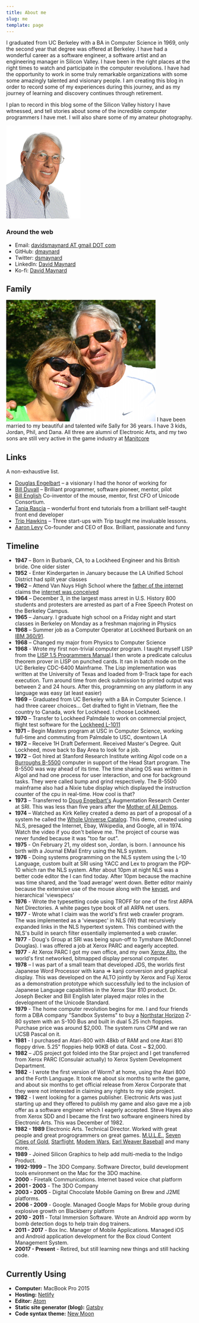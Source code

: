 ```yaml
---
title: About me
slug: me
template: page
---
```


I graduated from UC Berkeley with a BA in Computer Science in 1969, only the second year that degree was offered at Berkeley.
 I have had a wonderful career as a software engineer, a software artist  and an engineering manager in Silicon Valley.  I have been in the right places at the right times to watch and participate in the computer revolutions. I have had the opportunity to work in some truly remarkable organizations with some some amazingly talented and visionary people.  I am creating this blog in order to record some of my experiences during this journey, and as my journey of learning and discovery continues through retirement.


I plan to record in this blog some of the Silicon Valley history I have witnessed, and tell stories about some of the incredible computer programmers I have met. I will also share some of my amateur photography.

![Me](../images/dsmheadshot200x250.png)

### Around the web

- Email: [davidsmaynard AT gmail DOT com](mailto:davidsmaynard@gmail.com)
- GitHub: [dmaynard](https://github.com/dmaynard)
- Twitter: [dsmaynard](https://twitter.com/dsmaynard)
- LinkedIn: [David Maynard](https://linkedin.com/in/davidsmaynard)
- Ko-fi: [David Maynard](https://ko-fi.com/davidsmaynard0797)

## Family
![Sally and I](../images/Maynards.jpg)
I have been married to my beautiful and talented wife Sally for 36 years.
I have 3 kids, Jordan, Phil, and Dana.  All three are alumni of Electronic Arts, and my two sons are still very active in the game industry at [Manitcore](https://www.manticoregames.com/)
## Links

A non-exhaustive list.

- [Douglas Engelbart](http://dougengelbart.org/) – a visionary I had the honor of working for
- [Bill Duvall](https://www.youtube.com/watch?v=MKwQ2jFETaQ) – Brilliant programmer, software pioneer, mentor, pilot
- [Bill English](https://en.wikipedia.org/wiki/Bill_English_(computer_engineer)) Co-inventor of the mouse, mentor, first CFO of Unicode Consortium.
- [Tania Rascia](http://taniarascia.com/) – wonderful front end tutorials from a brilliant self-taught front end developer
- [Trip Hawkins](https://tmp.ucsb.edu/about/people/trip-hawkins) – Three start-ups with Trip taught me invaluable lessons.
- [Aaron Levy](https://en.wikipedia.org/wiki/Aaron_Levie) Co-founder and CEO of Box.  Brilliant, passionate and funny


## Timeline

- **1947** – Born in Burbank, CA, to a Lockheed Engineer and his British bride. One older sister
- **1952** - Enter Kindergarten in January because the LA Unified School District had split year classes
- **1962** – Attend Van Nuys High School where the [father of the internet](https://en.wikipedia.org/wiki/Vint_Cerf) claims the [internet was conceived](https://peoplecentered.net/2017/03/15/vint-cerf-at-sxsw-2017/)
- **1964** – December 3, in the largest mass arrest in U.S. History 800 students and protesters are arrested as part of a Free Speech Protest on the Berkeley Campus.
- **1965** – January. I graduate high school on a Friday night and start classes in Berkeley on Monday as a freshman majoring in Physics
- **1968** – Summer job as a Computer Operator at Lockheed Burbank on an [IBM 360/91](https://en.wikipedia.org/wiki/IBM_System/360_Model_91).
- **1968** – Changed my major from Physics to Computer Science
- **1968** - Wrote my first non-trivial computer program. I taught myself LISP from the [LISP 1.5 Programmers Manual](http://www.softwarepreservation.org/projects/LISP/book/LISP%201.5%20Programmers%20Manual.pdf).I then wrote a predicate calculus theorem prover in LISP on punched cards. It ran in batch mode on the UC Berkeley CDC-6400 Mainframe.  The Lisp implementation was written at the University of Texas and loaded from 9-Track tape for each execution.  Turn around time from deck submission to printed output was between 2 and 24 hours.  After this, programming on any platform in any language was easy (at least easier)
- **1969** – Graduated from UC Berkeley with a BA in Computer Science. I had three career choices... Get drafted to fight in Vietnam, flee the country to Canada, work for Lockheed.  I choose Lockheed.
- **1970** – Transfer to Lockheed Palmdale to work on commercial project, flight test software for the [Lockheed L-1011](https://en.wikipedia.org/wiki/Lockheed_L-1011_TriStar)
- **1971** – Begin Masters program at USC in Computer Science, working full-time and commuting from Palmdale to USC, downtown LA
- **1972** – Receive 1H Draft Deferment. Received Master's Degree. Quit Lockheed, move back to Bay Area to look for a job.
- **1972** – Got hired at Stanford Research Institute writing Algol code on a [Burroughs B-5500](https://sky-visions.com/burroughs/) computer in support of the Head Start program.  The B-5500 was way ahead of its time. The time sharing OS was written in Algol and had one process for user interaction, and one for background tasks. They were called bump and grind respectively.  The B-5500 mainframe also had a Nixie tube display which displayed the instruction counter of the cpu in real-time.  How cool is that?
- **1973** – Transferred to [Doug Engelbart's]((http://dougengelbart.org/)) Augmentation Research Center at SRI. This was less than five years after the [Mother of All Demos]().
- **1974** – Watched as Kirk Kelley created a demo as part of a proposal of a system he called the [Whole Universe Catalog](https://searchworks.stanford.edu/view/12255791). This demo, created using NLS, presaged the Internet, Ebay, Wikipedia, and Google, all in 1974.  Watch the video if you don't believe me.  The project of course was never funded because it was "too far out".
- **1975** - On February 21, my oldest son, Jordan, is born.  I announce his birth with a Journal EMail Entry using the NLS system.
- **1976** - Doing systems programming on the NLS system using the L-10 Language, custom built at SRI using YACC and Lex to program the PDP-10 which ran the NLS system.  After about 10pm at night NLS was a better code editor the I can find today.  After 10pm because the machine was time shared, and the 'load average' went down.  Better editor mainly because the extensive use of the mouse along with the [keyset](http://www.dougengelbart.org/content/view/273/309/), and hierarchical 'viewspecs'
- **1976** - Wrote the typesetting code using TROFF for one of the first ARPA Net Directories.  A white pages type book of all ARPA net users.
- **1977** - Wrote what I claim was the world's first web crawler program.  The was implemented as a 'viewspec' in NLS (W) that recursively expanded links in the NLS hypertext system.  This combined with the NLS's build in search filter essentially implemented a web crawler.
- **1977** - Doug's Group at SRI was being spun-off to Tymshare (McDonnel Douglas). I was offered a job at Xerox PARC and eagerly accepted.
- **1977** - At Xerox PARC I got my own office, and my own [Xerox Alto](https://www.computerhistory.org/revolution/input-output/14/347), the world's first networked, bitmapped display personal computer.
- **1978** – I was part of a small team that developed JDS, the worlds first Japanese Word Processor with kana => kanji conversion and graphical display.  This was developed on the ALTO jointly by Xerox and Fuji Xerox as a demonstration prototype which successfully led to the inclusion of Japanese Language capabilities in the Xerox Star 810 product.  Dr. Joseph Becker and Bill English later played major roles in the development of the Unicode Standard.
- **1979** - The home computer revolution begins for me. I and four friends form a DBA company "Sandbox Systems" to buy a [Northstar Horizon](https://en.wikipedia.org/wiki/North_Star_Horizon) Z-80 system with an S-100 Bus and built in dual 5.25 inch floppies. Purchase price was around $2,000. The system runs CPM and we ran UCSB Pascal on it.
- **1981** - I purchased an Atari-800 with 48kb of RAM and one Atari 810 floppy drive. 5.25" floppies help 90KB of data. Cost ~ $2,000.
- **1982** – JDS project got folded into the Star project and I get transferred from Xerox PARC (Consulair actually) to Xerox System Development Department.
- **1982** - I wrote the first version of Worm? at home, using the Atari 800 and the Forth Language.  It took me about six months to write the game, and about six months to get official release from Xerox Corporate that they were not interested in claiming any rights to my side project.
- **1982** - I went looking for a games publisher.  Electronic Arts was just starting up and they offered to publish my game and also gave me a job offer as a software engineer which I eagerly accepted.  Steve Hayes also from Xerox SDD and I became the first two software engineers hired by Electronic Arts.  This was December of 1982.
- **1982 - 1989** Electronic Arts. Technical Director. Worked with great people and great progrogrammers on great games.  [M.U.L.E.](http://www.geekometry.com/2013/11/gamechanger-m-u-l-e/), [Seven Cities of Gold](https://en.wikipedia.org/wiki/The_Seven_Cities_of_Gold_(video_game)), [Starflight](https://arstechnica.com/gaming/2012/09/masterpiece-starflight-for-pc/), [Modem Wars](https://en.wikipedia.org/wiki/Modem_Wars), [Earl Weaver Baseball](https://en.wikipedia.org/wiki/Earl_Weaver_Baseball) and many more.
- **1989** - Joined Silicon Graphics to help add multi-media to the Indigo Product.
- **1992-1999** – The 3DO Company. Software Director, build development tools environment on the Mac for the 3DO machine.
- **2000** - Firetalk Communications.  Internet based voice chat platform
- **2001 - 2003** - The 3DO Company
- **2003 - 2005** - Digital Chocolate  Mobile Gaming on Brew and J2ME platforms.
- **2006 - 2009** - Google. Managed Google Maps for Mobile group during explosive growth on Blackberry platform
- **2010 - 2011** - Total Immersion Software. Wrote an Android app worm by bomb detection dogs to help train dog trainers.
- **2011 - 2017** - Box Inc.  Manager of Mobile Applications.  Managed iOS and Android application development for the Box cloud Content Management System.
- **20017 - Present** - Retired, but still learning new things and still hacking code.

## Currently Using

- **Computer:** MacBook Pro 2015
- **Hosting:** [Netlify](https://netlify.com)
- **Editor:** [Atom](https://code.atom.io/)
- **Static site generator (blog):** [Gatsby](https://gatsbyjs.org)
- **Code syntax theme:** [New Moon](https://taniarascia.github.io/new-moon)
